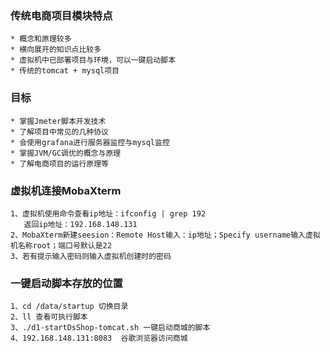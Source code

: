 ### 传统电商项目模块特点

    * 概念和原理较多
    * 横向展开的知识点比较多
    * 虚拟机中已部署项目与环境，可以一键启动脚本
    * 传统的tomcat + mysql项目
    
### 目标
    
    * 掌握Jmeter脚本开发技术
    * 了解项目中常见的几种协议
    * 会使用grafana进行服务器监控与mysql监控
    * 掌握JVM/GC调优的概念与原理
    * 了解电商项目的运行原理等
    
### 虚拟机连接MobaXterm

    1、虚拟机使用命令查看ip地址：ifconfig | grep 192
       返回ip地址：192.168.148.131
    2、MobaXterm新建seesion：Remote Host输入：ip地址；Specify username输入虚拟机名称root；端口号默认是22
    3、若有提示输入密码则输入虚拟机创建时的密码
    
### 一键启动脚本存放的位置

    1、cd /data/startup 切换目录
    2、ll 查看可执行脚本
    3、./d1-startDsShop-tomcat.sh 一键启动商城的脚本
    4、192.168.148.131:8083  谷歌浏览器访问商城